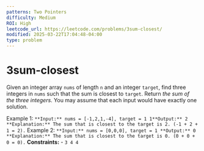 ```yaml
---
patterns: Two Pointers
difficulty: Medium
ROI: High
leetcode_url: https://leetcode.com/problems/3sum-closest/
modified: 2025-03-22T17:04:48-04:00
type: problem
---
```


# 3sum-closest

Given an integer array `nums` of length `n` and an integer `target`, find three integers in `nums` such that the sum is closest to `target`. Return *the sum of the three integers*. You may assume that each input would have exactly one solution. 

Example 1: ``` **Input:** nums = [-1,2,1,-4], target = 1
1**Output:** 2
**Explanation:** The sum that is closest to the target is 2. (-1 + 2 + 1 = 2). ``` Example 2: ``` **Input:** nums = [0,0,0], target = 1
**Output:** 0
**Explanation:** The sum that is closest to the target is 0. (0 + 0 + 0 = 0). ``` **Constraints:** - `3 4 4`

